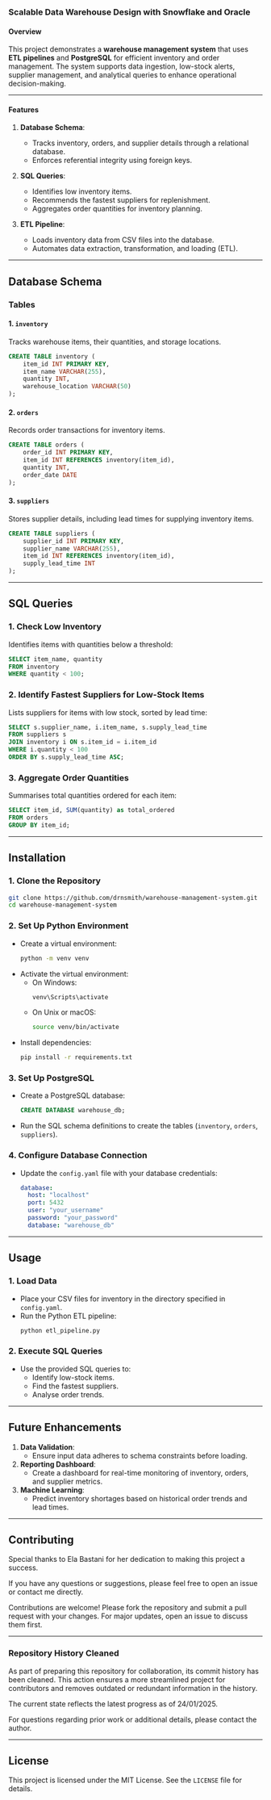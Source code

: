 ### Scalable Data Warehouse Design with Snowflake and Oracle

#### **Overview**
This project demonstrates a **warehouse management system** that uses **ETL pipelines** and **PostgreSQL** for efficient inventory and order management. The system supports data ingestion, low-stock alerts, supplier management, and analytical queries to enhance operational decision-making.

---

#### **Features**
1. **Database Schema**:
   - Tracks inventory, orders, and supplier details through a relational database.
   - Enforces referential integrity using foreign keys.
   
2. **SQL Queries**:
   - Identifies low inventory items.
   - Recommends the fastest suppliers for replenishment.
   - Aggregates order quantities for inventory planning.

3. **ETL Pipeline**:
   - Loads inventory data from CSV files into the database.
   - Automates data extraction, transformation, and loading (ETL).

---

## **Database Schema**

### **Tables**
#### 1. **`inventory`**
Tracks warehouse items, their quantities, and storage locations.
```sql
CREATE TABLE inventory (
    item_id INT PRIMARY KEY,
    item_name VARCHAR(255),
    quantity INT,
    warehouse_location VARCHAR(50)
);
```

#### 2. **`orders`**
Records order transactions for inventory items.
```sql
CREATE TABLE orders (
    order_id INT PRIMARY KEY,
    item_id INT REFERENCES inventory(item_id),
    quantity INT,
    order_date DATE
);
```

#### 3. **`suppliers`**
Stores supplier details, including lead times for supplying inventory items.
```sql
CREATE TABLE suppliers (
    supplier_id INT PRIMARY KEY,
    supplier_name VARCHAR(255),
    item_id INT REFERENCES inventory(item_id),
    supply_lead_time INT
);
```

---

## **SQL Queries**

### 1. **Check Low Inventory**
Identifies items with quantities below a threshold:
```sql
SELECT item_name, quantity
FROM inventory
WHERE quantity < 100;
```

### 2. **Identify Fastest Suppliers for Low-Stock Items**
Lists suppliers for items with low stock, sorted by lead time:
```sql
SELECT s.supplier_name, i.item_name, s.supply_lead_time
FROM suppliers s
JOIN inventory i ON s.item_id = i.item_id
WHERE i.quantity < 100
ORDER BY s.supply_lead_time ASC;
```

### 3. **Aggregate Order Quantities**
Summarises total quantities ordered for each item:
```sql
SELECT item_id, SUM(quantity) as total_ordered
FROM orders
GROUP BY item_id;
```

---

## **Installation**

### **1. Clone the Repository**
```bash
git clone https://github.com/drnsmith/warehouse-management-system.git
cd warehouse-management-system
```

### **2. Set Up Python Environment**
- Create a virtual environment:
  ```bash
  python -m venv venv
  ```
- Activate the virtual environment:
  - On Windows:
    ```bash
    venv\Scripts\activate
    ```
  - On Unix or macOS:
    ```bash
    source venv/bin/activate
    ```
- Install dependencies:
  ```bash
  pip install -r requirements.txt
  ```

### **3. Set Up PostgreSQL**
- Create a PostgreSQL database:
  ```sql
  CREATE DATABASE warehouse_db;
  ```
- Run the SQL schema definitions to create the tables (`inventory`, `orders`, `suppliers`).

### **4. Configure Database Connection**
- Update the `config.yaml` file with your database credentials:
  ```yaml
  database:
    host: "localhost"
    port: 5432
    user: "your_username"
    password: "your_password"
    database: "warehouse_db"
  ```

---

## **Usage**

### **1. Load Data**
- Place your CSV files for inventory in the directory specified in `config.yaml`.
- Run the Python ETL pipeline:
  ```bash
  python etl_pipeline.py
  ```

### **2. Execute SQL Queries**
- Use the provided SQL queries to:
  - Identify low-stock items.
  - Find the fastest suppliers.
  - Analyse order trends.

---

## **Future Enhancements**
1. **Data Validation**:
   - Ensure input data adheres to schema constraints before loading.
2. **Reporting Dashboard**:
   - Create a dashboard for real-time monitoring of inventory, orders, and supplier metrics.
3. **Machine Learning**:
   - Predict inventory shortages based on historical order trends and lead times.
---

## Contributing
Special thanks to Ela Bastani for her dedication to making this project a success. 

If you have any questions or suggestions, please feel free to open an issue or contact me directly. 

Contributions are welcome! Please fork the repository and submit a pull request with your changes. For major updates, open an issue to discuss them first.

---
### Repository History Cleaned

As part of preparing this repository for collaboration, its commit history has been cleaned. This action ensures a more streamlined project for contributors and removes outdated or redundant information in the history. 

The current state reflects the latest progress as of 24/01/2025.

For questions regarding prior work or additional details, please contact the author.

---

## License
This project is licensed under the MIT License. See the `LICENSE` file for details.


